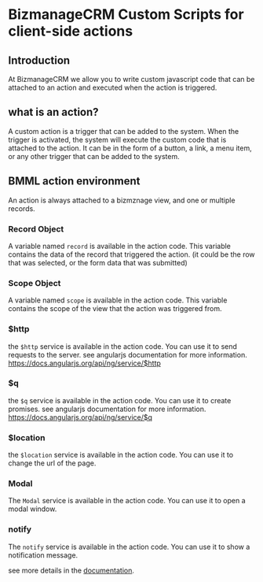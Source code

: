 # BizmanageCRM Custom Scripts for client-side actions

## Introduction

At BizmanageCRM we allow you to write custom javascript code that can be attached to an action and executed when the action is triggered.

## what is an action?
A custom action is a trigger that can be added to the system. When the trigger is activated, the system will execute the custom code that is attached to the action.
It can be in the form of a button, a link, a menu item, or any other trigger that can be added to the system.

## BMML action environment
An action is always attached to a bizmznage view, and one or multiple records.



### Record Object
A variable named `record` is available in the action code. This variable contains the data of the record that triggered the action. (it could be the row that was selected, or the form data that was submitted)

### Scope Object
A variable named `scope` is available in the action code. This variable contains the scope of the view that the action was triggered from.

### $http
the `$http` service is available in the action code. You can use it to send requests to the server.
see angularjs documentation for more information. https://docs.angularjs.org/api/ng/service/$http

### $q
the `$q` service is available in the action code. You can use it to create promises.
see angularjs documentation for more information. https://docs.angularjs.org/api/ng/service/$q


### $location
the `$location` service is available in the action code. You can use it to change the url of the page.


### Modal
The `Modal` service is available in the action code. You can use it to open a modal window.


### notify
The `notify` service is available in the action code. You can use it to show a notification message.

see more details in the [documentation](https://github.com/cgross/angular-notify?tab=readme-ov-file#notifystringobject).

